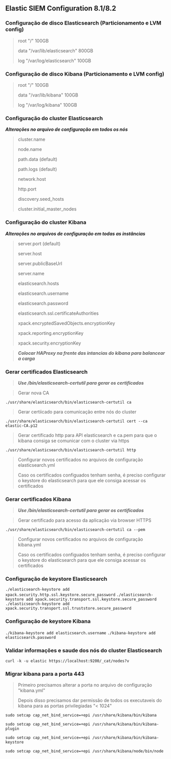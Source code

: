 ## Elastic SIEM Configuration 8.1/8.2

### Configuração de disco Elasticsearch (Particionamento e LVM config)

>root  "/" 100GB 
>
>data  "/var/lib/elasticsearch" 800GB
>
>log   "/var/log/elasticsearch" 100GB


### Configuração de disco Kibana (Particionamento e LVM config)

>root  "/" 100GB
>
>data  "/var/lib/kibana" 100GB
>
>log   "/var/log/kibana" 100GB
    
### Configuração do cluster Elasticsearch

***Alterações no arquivo de configuração em todos os nós***

>cluster.name
>
>node.name
>
>path.data (default)
>
>path.logs (default)
>
>network.host
>
>http.port
>
>discovery.seed_hosts
>
>cluster.initial_master_nodes

### Configuração do cluster Kibana

***Alterações no arquivos de configuração em todas as instâncias***

>server.port (default)
>
>server.host
>
>server.publicBaseUrl
>
>server.name
>
>elasticsearch.hosts
>
>elasticsearch.username
>
>elasticsearch.password
>
>elasticsearch.ssl.certificateAuthorities
>
>xpack.encryptedSavedObjects.encryptionKey
>
>xpack.reporting.encryptionKey
>
>xpack.security.encryptionKey

>***Colocar HAProxy na frente das intancias do kibana para balancear a carga***
  
### Gerar certificados Elasticsearch
>***Use /bin/elasticsearch-certutil para gerar os certificados***

>Gerar nova CA

``
./usr/share/elasticsearch/bin/elasticsearch-certutil ca
``

>Gerar certiicado para comunicação entre nós do cluster 

``
./usr/share/elasticsearch/bin/elasticsearch-certutil cert --ca elastic-CA.p12
``

>Gerar certificado http para API elasticsearch e ca.pem para que o kibana consiga se comunicar com o cluster via https

``
./usr/share/elasticsearch/bin/elasticsearch-certutil http
``

>Configurar novos certificados no arquivos de configuração elasticsearch.yml
>
>Caso os certificados configuados tenham senha, é preciso configurar o keystore do elasticsearch para que ele consiga acessar os certificados

### Gerar certificados Kibana
>***Use /bin/elasticsearch-certutil para gerar os certificados***

>Gerar certificado para acesso da aplicação via browser HTTPS

``
./usr/share/elasticsearch/bin/elasticsearch-certutil ca --pem 
``

>Configurar novos certificados no arquivos de configuração kibana.yml
>
>Caso os certificados configuados tenham senha, é preciso configurar o keystore do elasticsearch para que ele consiga acessar os certificados

### Configuração de keystore Elasticsearch

``
./elasticsearch-keystore add xpack.security.http.ssl.keystore.secure_password
``
``
./elasticsearch-keystore add xpack.security.transport.ssl.keystore.secure_password
``
``
./elasticsearch-keystore add xpack.security.transport.ssl.truststore.secure_password
``

### Configuração de keystore Kibana
``
./kibana-keystore add elasticsearch.username
``
``
./kibana-keystore add elasticsearch.password
``

### Validar informações e saude dos nós do cluster Elasticsearch
``
curl -k -u elastic https://localhost:9200/_cat/nodes?v
``

### Migrar kibana para a porta 443

>Primeiro precisamos alterar a porta no arquivo de configuração "kibana.yml"
>
>Depois disso precisamos dar permissão de todos os executaveis do kibana para as portas privilegiadas "< 1024"

``
sudo setcap cap_net_bind_service=+epi /usr/share/kibana/bin/kibana
``
>
``
sudo setcap cap_net_bind_service=+epi /usr/share/kibana/bin/kibana-plugin
``
>
``
sudo setcap cap_net_bind_service=+epi /usr/share/kibana/bin/kibana-keystore
``
>
``
sudo setcap cap_net_bind_service=+epi /usr/share/kibana/node/bin/node
``
